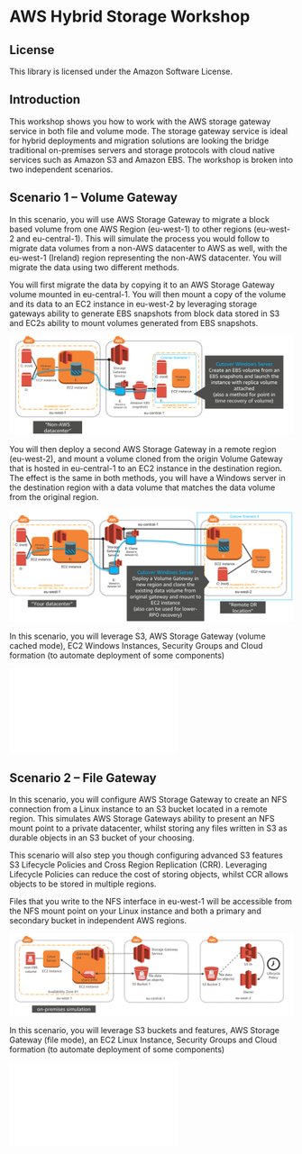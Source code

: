 # AWS Hybrid Storage Workshop

## License

This library is licensed under the Amazon Software License.

## Introduction

This workshop shows you how to work with the AWS storage gateway service in both file and volume mode. The storage gateway service is ideal for hybrid deployments and migration solutions are looking the bridge traditional on-premises servers and storage protocols with cloud native services such as Amazon S3 and Amazon EBS. The workshop is broken into two independent scenarios.

## Scenario 1 – Volume Gateway

In this scenario, you will use AWS Storage Gateway to migrate a block based volume from one AWS Region (eu-west-1) to other regions (eu-west-2 and eu-central-1). This will simulate the process you would follow to migrate data volumes from a non-AWS datacenter to AWS as well, with the eu-west-1 (Ireland) region representing the non-AWS datacenter. You will migrate the data using two different methods.

You will first migrate the data by copying it to an AWS Storage Gateway volume mounted in eu-central-1.  You will then mount a copy of the volume and its data to an EC2 instance in eu-west-2 by leveraging storage gateways ability to generate EBS snapshots from block data stored in S3 and EC2s ability to mount volumes generated from EBS snapshots.

![Volume Gateway Cutover Method 1 Architecture](images/scenario-1-cutover-1.png)

You will then deploy a second AWS Storage Gateway in a remote region (eu-west-2), and mount a volume cloned from the origin Volume Gateway that is hosted in eu-central-1 to an EC2 instance in the destination region. The effect is the same in both methods, you will have a Windows server in the destination region with a data volume that matches the data volume from the original region.

![Volume Gateway Cutover Method 2 Architecture](images/scenario-1-cutover-2.png)

In this scenario, you will leverage S3, AWS Storage Gateway (volume cached mode), EC2 Windows Instances, Security Groups and Cloud formation (to automate deployment of some components)

![Get started on scenario 1](scenario-1/README.md)

## Scenario 2 – File Gateway

In this scenario, you will configure AWS Storage Gateway to create an NFS connection from a Linux instance to an S3 bucket located in a remote region. This simulates AWS Storage Gateways ability to present an NFS mount point to a private datacenter, whilst storing any files written in S3 as durable objects in an S3 bucket of your choosing.

This scenario will also step you though configuring advanced S3 features S3 Lifecycle Policies and Cross Region Replication (CRR). Leveraging Lifecycle Policies can reduce the cost of storing objects, whilst CCR allows objects to be stored in multiple regions. 

Files that you write to the NFS interface in eu-west-1 will be accessible from the NFS mount point on your Linux instance and both a primary and secondary bucket in independent AWS regions.

![File Gateway Scenario Architecture](images/scenario-2-overview.png)

In this scenario, you will leverage S3 buckets and features, AWS Storage Gateway (file mode), an EC2 Linux Instance, Security Groups and Cloud formation (to automate deployment of some components)

![Get started on Scenario 2](scenario-2/README.md)
